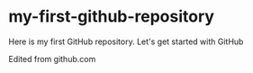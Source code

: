 # my-first-github-repository
Here is my first GitHub repository. Let's get started with GitHub

Edited from github.com
